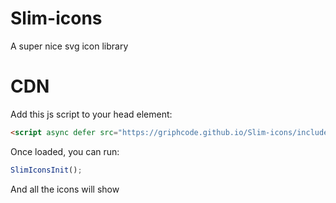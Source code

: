 # Slim-icons
A super nice svg icon library 

# CDN

Add this js script to your head element:
```html
<script async defer src="https://griphcode.github.io/Slim-icons/include-icons.js"></script>
```

Once loaded, you can run:
```js
SlimIconsInit();
```

And all the icons will show

